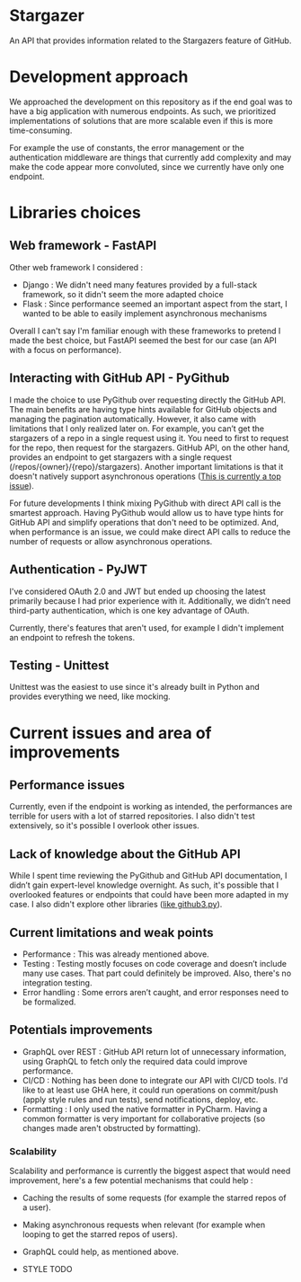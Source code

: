 # Stargazer

An API that provides information related to the Stargazers feature of GitHub.

# Development approach

We approached the development on this repository as if the end goal was to have a big application with numerous
endpoints.
As such, we prioritized implementations of solutions that are more scalable even if this is more time-consuming.

For example the use of constants, the error management or the authentication middleware are things that currently add
complexity and may make the code appear more convoluted, since we currently have only one endpoint.

# Libraries choices

## Web framework - FastAPI

Other web framework I considered :

- Django : We didn't need many features provided by a full-stack framework, so it didn't seem the more adapted choice
- Flask : Since performance seemed an important aspect from the start, I wanted to be able to easily implement
  asynchronous mechanisms

Overall I can't say I'm familiar enough with these frameworks to pretend I made the best choice, but FastAPI seemed the best for our case (an API with a focus on performance). 

## Interacting with GitHub API - PyGithub

I made the choice to use PyGithub over requesting directly the GitHub API. 
The main benefits are having type hints available for GitHub objects and managing the pagination automatically. 
However, it also came with limitations that I only realized later on. 
For example, you can’t get the stargazers of a repo in a single request using it. You need to first to request for the repo, then request for the stargazers. 
GitHub API, on the other hand, provides an endpoint to get stargazers with a single request (/repos/{owner}/{repo}/stargazers).
Another important limitations is that it doesn't natively support asynchronous operations ([This is currently a top issue](https://github.com/PyGithub/PyGithub/issues/1538)).

For future developments I think mixing PyGithub with direct API call is the smartest approach. 
Having PyGithub would allow us to have type hints for GitHub API and simplify operations that don't need to be optimized.
And, when performance is an issue, we could make direct API calls to reduce the number of requests or allow asynchronous operations.

## Authentication - PyJWT

I've considered OAuth 2.0 and JWT but ended up choosing the latest primarily because I had prior experience with it.
Additionally, we didn’t need third-party authentication, which is one key advantage of OAuth.

Currently, there's features that aren't used, for example I didn't implement an endpoint to refresh the tokens.

## Testing - Unittest

Unittest was the easiest to use since it's already built in Python and provides everything we need, like mocking.

# Current issues and area of improvements

## Performance issues
Currently, even if the endpoint is working as intended, the performances are terrible for users with a lot of starred repositories.
I also didn't test extensively, so it's possible I overlook other issues.

## Lack of knowledge about the GitHub API
While I spent time reviewing the PyGithub and GitHub API documentation, I didn’t gain expert-level knowledge overnight.
As such, it's possible that I overlooked features or endpoints that could have been more adapted in my case.
I also didn't explore other libraries ([like github3.py](https://github.com/sigmavirus24/github3.py)).

## Current limitations and weak points
- Performance : This was already mentioned above.
- Testing : Testing mostly focuses on code coverage and doesn’t include many use cases. That part could definitely be improved. Also, there's no integration testing.
- Error handling : Some errors aren’t caught, and error responses need to be formalized.

## Potentials improvements
- GraphQL over REST : GitHub API return lot of unnecessary information, using GraphQL to fetch only the required data could improve performance.
- CI/CD : Nothing has been done to integrate our API with CI/CD tools. I'd like to at least use GHA here, it could run operations on commit/push (apply style rules and run tests), send notifications, deploy, etc.
- Formatting : I only used the native formatter in PyCharm. Having a common formatter is very important for collaborative projects (so changes made aren't obstructed by formatting).

### Scalability
Scalability and performance is currently the biggest aspect that would need improvement, here's a few potential mechanisms that could help :
- Caching the results of some requests (for example the starred repos of a user).
- Making asynchronous requests when relevant (for example when looping to get the starred repos of users).
- GraphQL could help, as mentioned above.


- STYLE TODO